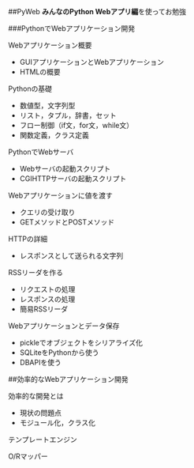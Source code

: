 ##PyWeb
**みんなのPython Webアプリ編**を使ってお勉強

###PythonでWebアプリケーション開発

Webアプリケーション概要
* GUIアプリケーションとWebアプリケーション
* HTMLの概要

Pythonの基礎
* 数値型，文字列型
* リスト，タプル，辞書，セット
* フロー制御（if文，for文，while文）
* 関数定義，クラス定義

PythonでWebサーバ
* Webサーバの起動スクリプト
* CGIHTTPサーバの起動スクリプト

Webアプリケーションに値を渡す
* クエリの受け取り
* GETメソッドとPOSTメソッド

HTTPの詳細
* レスポンスとして送られる文字列

RSSリーダを作る
* リクエストの処理
* レスポンスの処理
* 簡易RSSリーダ

Webアプリケーションとデータ保存
* pickleでオブジェクトをシリアライズ化
* SQLiteをPythonから使う
* DBAPIを使う

##効率的なWebアプリケーション開発

効率的な開発とは
* 現状の問題点
* モジュール化，クラス化

テンプレートエンジン

O/Rマッパー
